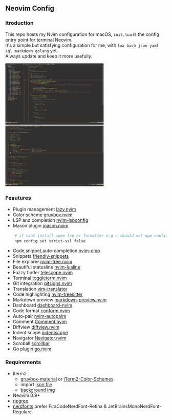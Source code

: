 ## Neovim Config

### Itroduction

This repo hosts my Nvim configuration for macOS, `init.lua` is the config entry point for terminal Neovim.  
It's a simple but satisfying configuration for me, with `lua bash json yaml sql markdown golang` yet.  
Always update and keep it more usefully.

<img src="https://github.com/asang24/nvim/blob/main/demo.png" alt="demo" style="zoom:30%;" />
<img src="https://github.com/asang24/nvim/blob/main/go.png" alt="go" style="zoom:30%;" />

### Feautures

- Plugin management [lazy.nvim](https://github.com/folke/lazy.nvim)
- Color scheme [gruvbox.nvim](https://github.com/ellisonleao/gruvbox.nvim)
- LSP and completion [nvim-lspconfig](https://github.com/neovim/nvim-lspconfig)
- Mason plugin [mason.nvim](https://github.com/williamboman/mason.nvim)

```bash
    # if cant install some lsp or formatter e.g u should set npm config set strict-ssl false
    npm config set strict-ssl false
```

- Code,snippet,auto-completion [nvim-cmp](https://github.com/hrsh7th/nvim-cmp)
- Snippets [friendly-snippets](https://github.com/rafamadriz/friendly-snippets)
- File explorer [nvim-tree.nvim](https://github.com/nvim-tree/nvim-tree.lua)
- Beautiful statusline [nvim-lualine](https://github.com/nvim-lualine/lualine.nvim)
- Fuzzy finder [telescope.nvim](https://github.com/nvim-telescope/telescope.nvim)
- Terminal [toggleterm.nvim](https://github.com/akinsho/toggleterm.nvim)
- Git integration [gitsigns.nvim](https://github.com/lewis6991/gitsigns.nvim)
- Translation [vim-translator](https://github.com/voldikss/vim-translator)
- Code highlighting [nvim-treesitter](https://github.com/nvim-treesitter/nvim-treesitter)
- Markdown preview [markdown-preview.nvim](https://github.com/iamcco/markdown-preview.nvim)
- Dashboard [dashboard-nvim](https://github.com/nvimdev/dashboard-nvim)
- Code format [conform.nvim](https://github.com/stevearc/conform.nvim)
- Auto-pair [nvim-autopairs](https://github.com/windwp/nvim-autopairs)
- Comment [Comment.nvim](https://github.com/numToStr/Comment.nvim)
- Diffview [diffview.nvim](https://github.com/sindrets/diffview.nvim)
- Indent scope [indentscope](https://github.com/echasnovski/mini.indentscope)
- Navigator [Navigator.nvim](https://github.com/numToStr/Navigator.nvim)
- Scroball [scrollbar](https://github.com/petertriho/nvim-scrollbar)
- Go plugin [go.nvim](https://github.com/ray-x/go.nvim)

### Requirements

- iterm2
  - [gruvbox-material](https://github.com/AmmarCodes/gruvbox-material-iterm2) or [iTerm2-Color-Schemes](https://github.com/mbadolato/iTerm2-Color-Schemes)
  - import [json file](https://github.com/asang24/Iterm2-config/blob/main/iterm2.json)
  - [background img](https://github.com/asang24/Iterm2-config/blob/main/backgroud.jpeg)
- Neovim 0.9+
- [ripgrep](https://github.com/BurntSushi/ripgrep)
- [nerdfonts](https://www.nerdfonts.com/font-downloads) prefer FiraCodeNerdFont-Retina & JetBrainsMonoNerdFont-Regulare
